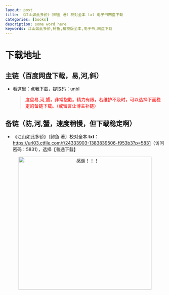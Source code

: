 ```yaml
---
layout: post
title: 《江山如此多骄》〔鲟鱼 著〕校对全本 txt 电子书网盘下载
categories: [books]
description: some word here
keywords: 江山如此多骄,鲟鱼,精校版全本,电子书,网盘下载
---
```


# 下载地址

## 主链（百度网盘下载，易,河,斜）

- 看这里：[点我下载](https://pan.baidu.com/s/1iMXUbSbtZQZjDcqDmnWUyw?pwd=unbl)，提取码：unbl

  > <p style="color:red" >度盘易,河,蟹，非常抱歉。精力有限，若维护不及时，可以选择下面稳定的备链下载。（或留言让博主补链）</p>

## 备链（防,河,蟹，速度稍慢，但下载稳定啊）

- 《江山如此多骄》〔鲟鱼 著〕校对全本.**txt**：<https://url03.ctfile.com/f/24333903-1383839506-f953b3?p=5831>（访问密码：5831），选择【普通下载】

<div align="center"><img src="https://pic.imgdb.cn/item/6707df6bd29ded1a8ce37031.gif" alt="感谢！！！" width="420px" height="auto"/></div>

